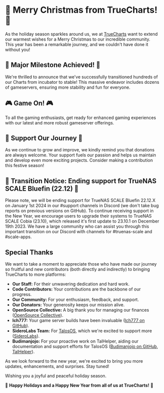 # 🎄 Merry Christmas from TrueCharts! 🎄

As the holiday season sparkles around us, we at [TrueCharts](https://truecharts.org) want to extend our warmest wishes for a Merry Christmas to our incredible community. This year has been a remarkable journey, and we couldn't have done it without you!

## 🚀 Major Milestone Achieved! 🚀
We're thrilled to announce that we've successfully transitioned hundreds of our Charts from incubator to stable! This massive endeavor includes dozens of gameservers, ensuring more stability and fun for everyone.

## 🎮 Game On! 🎮
To all the gaming enthusiasts, get ready for enhanced gaming experiences with our latest and more robust gameserver offerings.

## 🙏 Support Our Journey 🙏
As we continue to grow and improve, we kindly remind you that donations are always welcome. Your support fuels our passion and helps us maintain and develop even more exciting projects. Consider making a contribution this festive season!

## 🚨 Transition Notice: Ending support for TrueNAS SCALE Bluefin (22.12) 🚨
Please note, we will be ending support for TrueNAS SCALE Bluefin 22.12.X on January 1st 2024 in our #support channels in Discord (we don't take bug reports on previous versions on GitHub). To continue receiving support in the New Year, we encourage users to upgrade their systems to TrueNAS SCALE Cobia (23.10), which released it's first update to 23.10.1 on December 19th 2023. We have a large community who can assist you through this important transition on our Discord with channels for #truenas-scale and #scale-apps.

## Special Thanks
We want to take a moment to appreciate those who have made our journey so fruitful and new contributors (both directly and indirectly) to bringing TrueCharts to more platforms:

- **Our Staff:** For their unwavering dedication and hard work.
- **Code Contributors:** Your contributions are the backbone of our progress.
- **Our Community:** For your enthusiasm, feedback, and support.
- **Our Donators:** Your generosity keeps our mission alive.
- **OpenSource Collective:** A big thank you for managing our finances ([OpenSource Collective](https://www.oscollective.org/)).
- **Ich777:** Your game server builds have been invaluable ([Ich777 on GitHub](https://github.com/ich777)).
- **SideroLabs Team:** For [TalosOS](https://www.talos.dev/), which we're excited to support more ([SideroLabs](https://www.siderolabs.com/)).
- **Budimanjojo:** For your proactive work on TalHelper, aiding our documentation and support efforts for TalosOS ([Budimanjojo on GitHub](https://github.com/budimanjojo), [TalHelper](https://budimanjojo.github.io/talhelper/latest/)).

As we look forward to the new year, we're excited to bring you more updates, enhancements, and surprises. Stay tuned!

Wishing you a joyful and peaceful holiday season.

🌟 **Happy Holidays and a Happy New Year from all of us at TrueCharts!** 🌟